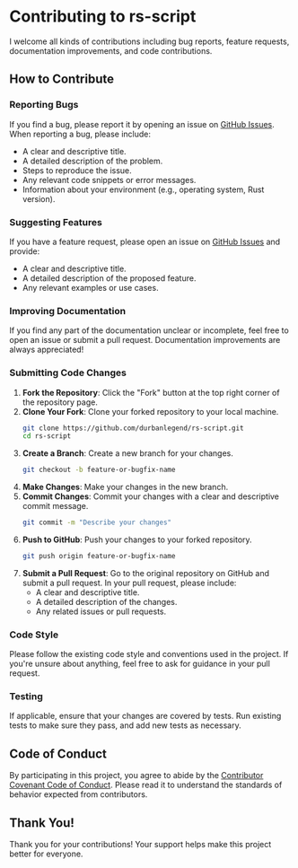# Contributing to rs-script

I welcome all kinds of contributions including bug reports, feature requests, documentation improvements, and code contributions.

## How to Contribute

### Reporting Bugs

If you find a bug, please report it by opening an issue on [GitHub Issues](https://github.com/durbanlegend/rs-script/issues). When reporting a bug, please include:

- A clear and descriptive title.
- A detailed description of the problem.
- Steps to reproduce the issue.
- Any relevant code snippets or error messages.
- Information about your environment (e.g., operating system, Rust version).

### Suggesting Features

If you have a feature request, please open an issue on [GitHub Issues](https://github.com/durbanlegend/rs-script/issues) and provide:

- A clear and descriptive title.
- A detailed description of the proposed feature.
- Any relevant examples or use cases.

### Improving Documentation

If you find any part of the documentation unclear or incomplete, feel free to open an issue or submit a pull request. Documentation improvements are always appreciated!

### Submitting Code Changes

1. **Fork the Repository**: Click the "Fork" button at the top right corner of the repository page.
2. **Clone Your Fork**: Clone your forked repository to your local machine.
    ```bash
    git clone https://github.com/durbanlegend/rs-script.git
    cd rs-script
    ```
3. **Create a Branch**: Create a new branch for your changes.
    ```bash
    git checkout -b feature-or-bugfix-name
    ```
4. **Make Changes**: Make your changes in the new branch.
5. **Commit Changes**: Commit your changes with a clear and descriptive commit message.
    ```bash
    git commit -m "Describe your changes"
    ```
6. **Push to GitHub**: Push your changes to your forked repository.
    ```bash
    git push origin feature-or-bugfix-name
    ```
7. **Submit a Pull Request**: Go to the original repository on GitHub and submit a pull request. In your pull request, please include:
    - A clear and descriptive title.
    - A detailed description of the changes.
    - Any related issues or pull requests.

### Code Style

Please follow the existing code style and conventions used in the project. If you're unsure about anything, feel free to ask for guidance in your pull request.

### Testing

If applicable, ensure that your changes are covered by tests. Run existing tests to make sure they pass, and add new tests as necessary.

## Code of Conduct

By participating in this project, you agree to abide by the [Contributor Covenant Code of Conduct](CODE_OF_CONDUCT.md). Please read it to understand the standards of behavior expected from contributors.

## Thank You!

Thank you for your contributions! Your support helps make this project better for everyone.
